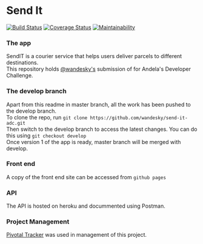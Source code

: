 # Send It
[![Build Status](https://travis-ci.com/wandesky/send-it-adc.svg?branch=pipeline)](https://travis-ci.com/wandesky/send-it-adc)
[![Coverage Status](https://coveralls.io/repos/github/wandesky/send-it-adc/badge.svg?branch=pipeline)](https://coveralls.io/github/wandesky/send-it-adc?branch=pipeline)
[![Maintainability](https://api.codeclimate.com/v1/badges/78383df05ce674f5952a/maintainability)](https://codeclimate.com/github/wandesky/send-it-adc/maintainability)
### The app
SendIT is a courier service that helps users deliver parcels to different destinations.   
This repository holds [@wandesky's](https://github.com/wandesky) submission of for Andela's Developer Challenge.  
### The develop branch
Apart from this readme in master branch, all the work has been pushed to the develop branch.  
To clone the repo, run `git clone https://github.com/wandesky/send-it-adc.git`  
Then switch to the develop branch to access the latest changes. You can do this using `git checkout develop`  
Once version 1 of the app is ready, master branch will be merged with develop.  
### Front end
A copy of the front end site can be accessed from `github pages`
### API
The API is hosted on heroku and docummented using Postman.
### Project Management
[Pivotal Tracker](https://www.pivotaltracker.com/n/projects/2224104) was used in management of this project.